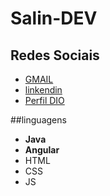 # **Salin-DEV**

## Redes Sociais
- [GMAIL](https://web.dio.me/users/saliindev?tab=skills)
- [linkendin](https://web.dio.me/users/saliindev?tab=skills)
- [Perfil DIO](https://web.dio.me/users/saliindev?tab=skills)
  
##linguagens 

- **Java**
- **Angular**
- HTML
- CSS
- JS
